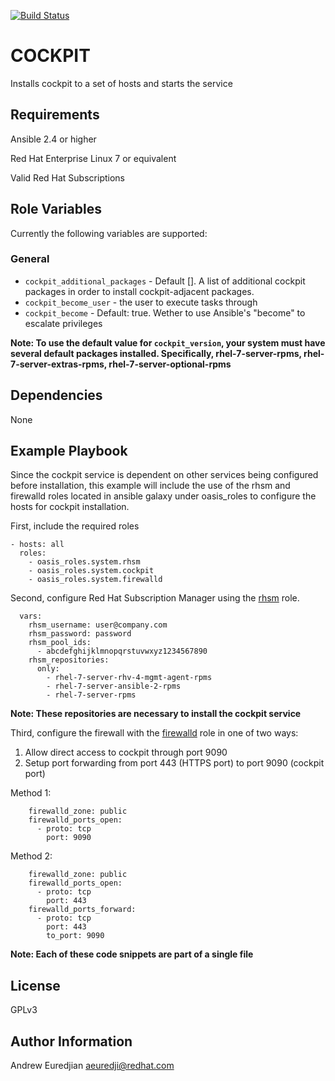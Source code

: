 [![Build Status](https://travis-ci.org/oasis-roles/cockpit.svg?branch=master)](https://travis-ci.org/oasis-roles/cockpit)

COCKPIT
===========

Installs cockpit to a set of hosts and starts the service

Requirements
------------

Ansible 2.4 or higher

Red Hat Enterprise Linux 7 or equivalent

Valid Red Hat Subscriptions

Role Variables
--------------

Currently the following variables are supported:

### General

* `cockpit_additional_packages` - Default []. A list of additional cockpit packages in order to install
  cockpit-adjacent packages.
* `cockpit_become_user` - the user to execute tasks through
* `cockpit_become` - Default: true. Wether to use Ansible's "become" to escalate privileges

**Note: To use the default value for `cockpit_version`, your system must have several default
packages installed. Specifically, rhel-7-server-rpms, rhel-7-server-extras-rpms,
rhel-7-server-optional-rpms**

Dependencies
------------

None

Example Playbook
----------------

Since the cockpit service is dependent on other services being configured
before installation, this example will include the use of the rhsm and
firewalld roles located in ansible galaxy under oasis\_roles to configure the
hosts for cockpit installation.

First, include the required roles

```
- hosts: all
  roles:
    - oasis_roles.system.rhsm
    - oasis_roles.system.cockpit
    - oasis_roles.system.firewalld
```

Second, configure Red Hat Subscription Manager using the [rhsm](https://galaxy.ansible.com/oasis_roles.system/rhsm) role.

```
  vars:
    rhsm_username: user@company.com
    rhsm_password: password
    rhsm_pool_ids:
      - abcdefghijklmnopqrstuvwxyz1234567890
    rhsm_repositories:
      only:
        - rhel-7-server-rhv-4-mgmt-agent-rpms
        - rhel-7-server-ansible-2-rpms
        - rhel-7-server-rpms

```

**Note: These repositories are necessary to install the cockpit service**

Third, configure the firewall with the [firewalld](https://galaxy.ansible.com/oasis_roles.system/firewalld) role in one of two ways:
1. Allow direct access to cockpit through port 9090
2. Setup port forwarding from port 443 (HTTPS port) to port 9090 (cockpit port)

Method 1:

```
    firewalld_zone: public
    firewalld_ports_open:
      - proto: tcp
        port: 9090
```

Method 2:

```
    firewalld_zone: public
    firewalld_ports_open:
      - proto: tcp
        port: 443
    firewalld_ports_forward:
      - proto: tcp
        port: 443
        to_port: 9090
```

**Note: Each of these code snippets are part of a single file**

License
-------

GPLv3

Author Information
------------------

Andrew Euredjian <aeuredji@redhat.com>
